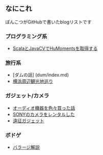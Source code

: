 ## なにこれ
ぽんこつがGitHubで書いたblogリストです

### プログラミング系
- [ScalaとJavaCVでHuMomentsを取得する](scala-humoments/index.md)

### 旅行系
- [ダムの話] (dum/index.md)
- [横浜周辺観光地巡り](yokohama/index.md)

### ガジェット/カメラ
- [オーディオ機器を色々買った話](audio/index.md)
- [SONYのカメラをレンタルした](sony-camera-sp/index.md)
- [遠征ガジェット](gudget/index.md)

### ボドゲ
- [バラージ解説](barrage/index.md)

